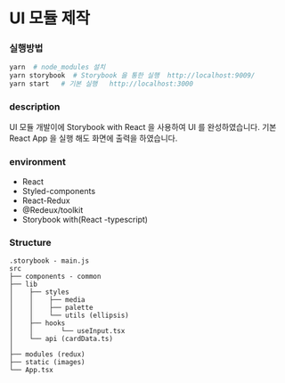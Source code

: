 # UI 모듈 제작


### 실행방법

```sh
yarn  # node_modules 설치
yarn storybook  # Storybook 을 통한 실행  http://localhost:9009/
yarn start   # 기본 실행   http://localhost:3000
```

### description

UI 모듈 개발이에 Storybook with React 을 사용하여 UI 를 완성하였습니다.
기본  React App 을 실행 해도 화면에 출력을 하였습니다.

### environment

- React
- Styled-components
- React-Redux
- @Redeux/toolkit
- Storybook with(React -typescript)


###  Structure

```
.storybook - main.js
src
├── components - common
├── lib
│    ├── styles
│    │    ├── media
│    │    ├── palette         
│    │    └── utils (ellipsis)       
│    ├── hooks 
│    │       └── useInput.tsx
│    └── api (cardData.ts)
│
├── modules (redux)
├── static (images)
└── App.tsx
```




